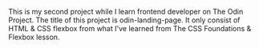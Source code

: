 This is my second project while I learn frontend developer on The Odin Project. The title of this project is odin-landing-page. It only consist of HTML & CSS flexbox from what I've learned from The CSS Foundations & Flexbox lesson.
